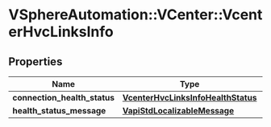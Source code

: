 # VSphereAutomation::VCenter::VcenterHvcLinksInfo

## Properties
Name | Type | Description | Notes
------------ | ------------- | ------------- | -------------
**connection_health_status** | [**VcenterHvcLinksInfoHealthStatus**](VcenterHvcLinksInfoHealthStatus.md) |  | [optional] 
**health_status_message** | [**VapiStdLocalizableMessage**](VapiStdLocalizableMessage.md) |  | [optional] 


